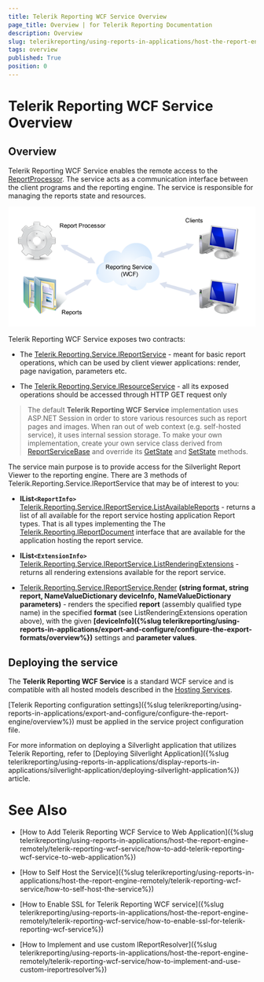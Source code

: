 ```yaml
---
title: Telerik Reporting WCF Service Overview
page_title: Overview | for Telerik Reporting Documentation
description: Overview
slug: telerikreporting/using-reports-in-applications/host-the-report-engine-remotely/telerik-reporting-wcf-service/overview
tags: overview
published: True
position: 0
---
```


# Telerik Reporting WCF Service Overview



## Overview

Telerik Reporting WCF Service enables the           remote access to the  [ReportProcessor](/reporting/api/Telerik.Reporting.Processing.ReportProcessor). The service           acts as a communication interface between the client programs and the reporting engine. The service is responsible for managing the reports state and resources.           

  ![](images/WCFService.png)

Telerik Reporting WCF Service exposes two contracts:

* The  [Telerik.Reporting.Service.IReportService](/reporting/api/Telerik.Reporting.Service.IReportService)                - meant for basic report operations, which can be used by client               viewer applications: render, page navigation, parameters etc.             

* The  [Telerik.Reporting.Service.IResourceService](/reporting/api/Telerik.Reporting.Service.IResourceService)                - all its exposed operations should be accessed through HTTP GET request only             

> The default  __Telerik Reporting WCF Service__ implementation uses ASP.NET Session in order to store various resources such as report pages             and images. When ran out of web context (e.g. self-hosted service), it uses internal session storage. To make your own implementation, create your own service class derived from  [ReportServiceBase](/reporting/api/Telerik.Reporting.Service.ReportServiceBase)              and override its  [GetState](/reporting/api/Telerik.Reporting.Service.ReportServiceBase#Telerik_Reporting_Service_ReportServiceBase_GetState_System_String_)  and  [SetState](/reporting/api/Telerik.Reporting.Service.ReportServiceBase#Telerik_Reporting_Service_ReportServiceBase_SetState_System_String_System_Object_)  methods.           


The service main purpose is to provide access for the Silverlight Report Viewer to the reporting engine. There are 3 methods of Telerik.Reporting.Service.IReportService that may be of interest to you:         

* __IList```<ReportInfo>```__ [Telerik.Reporting.Service.IReportService.ListAvailableReports](/reporting/api/Telerik.Reporting.Service.IReportService#Telerik_Reporting_Service_IReportService_ListAvailableReports)                - returns a list of all available for the report service hosting               application Report types. That is all types implementing the               The  [Telerik.Reporting.IReportDocument](/reporting/api/Telerik.Reporting.IReportDocument)                interface that are available for the application hosting the               report service.             

* __IList```<ExtensionInfo>```__ [Telerik.Reporting.Service.IReportService.ListRenderingExtensions](/reporting/api/Telerik.Reporting.Service.IReportService#Telerik_Reporting_Service_IReportService_ListRenderingExtensions)                - returns all rendering extensions available for the report service.             

* [Telerik.Reporting.Service.IReportService.Render](/reporting/api/Telerik.Reporting.Service.IReportService#Telerik_Reporting_Service_IReportService_Render_System_String_System_String_Telerik_Reporting_Service_NameValueDictionary_Telerik_Reporting_Service_NameValueDictionary_) __(string format, string report, NameValueDictionary deviceInfo, NameValueDictionary parameters)__             - renders the specified __report__ (assembly               qualified type name) in the specified __format__             (see ListRenderingExtensions operation above), with the given               __[deviceInfo]({%slug telerikreporting/using-reports-in-applications/export-and-configure/configure-the-export-formats/overview%})__             settings and __parameter values__.             

## Deploying the service

The __Telerik Reporting WCF Service__ is a standard WCF service and is compatible with all hosted models described in the  [Hosting Services](http://msdn.microsoft.com/en-us/library/ms730158).         

[Telerik Reporting configuration settings]({%slug telerikreporting/using-reports-in-applications/export-and-configure/configure-the-report-engine/overview%}) must be applied in the service project configuration file.

For more information on deploying a Silverlight application that utilizes Telerik Reporting, refer to [Deploying Silverlight Application]({%slug telerikreporting/using-reports-in-applications/display-reports-in-applications/silverlight-application/deploying-silverlight-application%}) article.         


# See Also


 

* [How to Add Telerik Reporting WCF Service to Web Application]({%slug telerikreporting/using-reports-in-applications/host-the-report-engine-remotely/telerik-reporting-wcf-service/how-to-add-telerik-reporting-wcf-service-to-web-application%})

 

* [How to Self Host the Service]({%slug telerikreporting/using-reports-in-applications/host-the-report-engine-remotely/telerik-reporting-wcf-service/how-to-self-host-the-service%})

 

* [How to Enable SSL for Telerik Reporting WCF service]({%slug telerikreporting/using-reports-in-applications/host-the-report-engine-remotely/telerik-reporting-wcf-service/how-to-enable-ssl-for-telerik-reporting-wcf-service%})

 

* [How to Implement and use custom IReportResolver]({%slug telerikreporting/using-reports-in-applications/host-the-report-engine-remotely/telerik-reporting-wcf-service/how-to-implement-and-use-custom-ireportresolver%})

